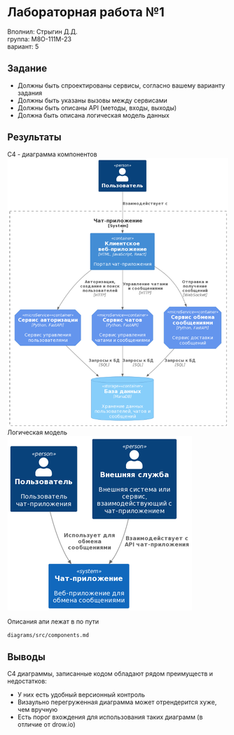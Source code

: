 # Лабораторная работа №1

Вполнил: Стрыгин Д.Д.\
группа: М8О-111М-23\
вариант: 5

## Задание

- Должны быть спроектированы сервисы, согласно вашему варианту задания
- Должны быть указаны вызовы между сервисами
- Должны быть описаны API (методы, входы, выходы)
- Должна быть описана логическая модель данных

## Результаты
C4 - диаграмма компонентов
![](./diagrams/out/components.png)
Логическая модель
![](./diagrams/out/context.png)

Описания апи лежат в по пути
```
diagrams/src/components.md
```

## Выводы
С4 диаграммы, записанные кодом обладают рядом преимуществ и недостатков:
- У них есть удобный версионный контроль
- Визаульно перегруженная диаграмма может отрендерится хуже, чем вручную
- Есть порог вхождения для использования таких диаграмм (в отличие от drow.io)